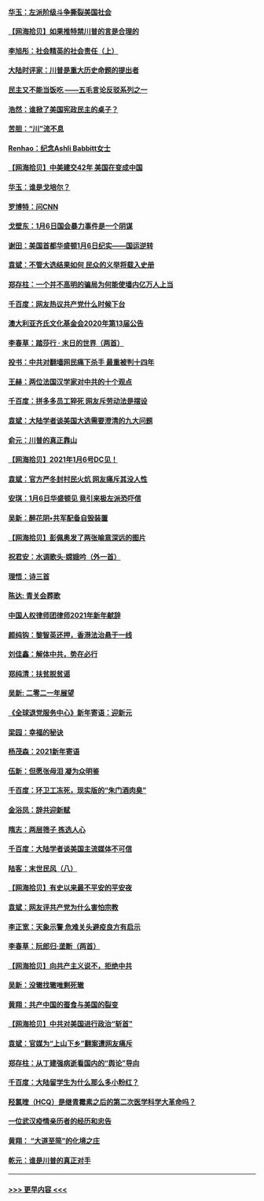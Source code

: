#### [华玉：左派阶级斗争撕裂美国社会](../pages/nsc993/n12681226.md?t=01121251) 
#### [【网海拾贝】如果推特禁川普的言是合理的](../pages/nsc993/n12681232.md?t=01121251) 
#### [李旭彤：社会精英的社会责任（上）](../pages/nsc993/n12680501.md?t=01121251) 
#### [大陆时评家：川普是重大历史命题的提出者](../pages/nsc993/n12679904.md?t=01121251) 
#### [民主又不能当饭吃 ——五毛言论反驳系列之一](../pages/nsc993/n12679877.md?t=01121251) 
#### [浩然：谁掀了美国宪政民主的桌子？](../pages/nsc993/n12679850.md?t=01121251) 
#### [苦胆：“川”流不息](../pages/nsc993/n12678388.md?t=01121251) 
#### [Renhao：纪念Ashli Babbitt女士](../pages/nsc993/n12678359.md?t=01121251) 
#### [【网海拾贝】中美建交42年 美国在变成中国](../pages/nsc993/n12678324.md?t=01121251) 
#### [华玉：谁是戈培尔？](../pages/nsc993/n12677515.md?t=01121251) 
#### [罗博特：问CNN](../pages/nsc993/n12677172.md?t=01121251) 
#### [戈壁东：1月6日国会暴力事件是一个阴谋](../pages/nsc993/n12674639.md?t=01121251) 
#### [谢田：美国首都华盛顿1月6日纪实——国运逆转](../pages/nsc993/n12673190.md?t=01121251) 
#### [袁斌：不管大选结果如何 民众的义举将载入史册](../pages/nsc993/n12672787.md?t=01121251) 
#### [郑存柱：一个并不高明的骗局为何能使墙内亿万人上当](../pages/nsc993/n12671449.md?t=01121251) 
#### [千百度：网友热议共产党什么时候下台](../pages/nsc993/n12670442.md?t=01121251) 
#### [澳大利亚齐氏文化基金会2020年第13届公告](../pages/nsc993/n12670273.md?t=01121251) 
#### [李春草：踏莎行 · 末日的世界（两首）](../pages/nsc993/n12670253.md?t=01121251) 
#### [投书：中共对翻墙网民痛下杀手 最重被判十四年](../pages/nsc993/n12670190.md?t=01121251) 
#### [王赫：两位法国汉学家对中共的十个观点](../pages/nsc993/n12669593.md?t=01121251) 
#### [千百度：拼多多员工猝死 网友斥劳动法是摆设](../pages/nsc993/n12668081.md?t=01121251) 
#### [袁斌：大陆学者谈美国大选需要澄清的九大问题](../pages/nsc993/n12668023.md?t=01121251) 
#### [俞元：川普的真正靠山](../pages/nsc993/n12668000.md?t=01121251) 
#### [【网海拾贝】2021年1月6号DC见！](../pages/nsc993/n12664957.md?t=01121251) 
#### [袁斌：官方严冬封村民火炕 网友痛斥其没人性](../pages/nsc993/n12664882.md?t=01121251) 
#### [安琪：1月6日华盛顿见 竟引来极左派恐吓信](../pages/nsc993/n12664831.md?t=01121251) 
#### [吴新：醉花阴•共军配备自毁装置](../pages/nsc993/n12664766.md?t=01121251) 
#### [【网海拾贝】彭佩奥发了两张喻意深远的图片](../pages/nsc993/n12663515.md?t=01121251) 
#### [祝君安：水调歌头·嫦娥吟（外一首）](../pages/nsc993/n12663345.md?t=01121251) 
#### [理悟：诗三首](../pages/nsc993/n12663334.md?t=01121251) 
#### [陈达: 青关会葬歌](../pages/nsc993/n12663305.md?t=01121251) 
#### [中国人权律师团律师2021年新年献辞](../pages/nsc993/n12661792.md?t=01121251) 
#### [颜纯钩：黎智英还押，香港法治悬于一线](../pages/nsc993/n12661371.md?t=01121251) 
#### [刘佳鑫：解体中共，势在必行](../pages/nsc993/n12661335.md?t=01121251) 
#### [郑纯清：扶贫脱贫谣](../pages/nsc993/n12658729.md?t=01121251) 
#### [吴新: 二零二一年展望](../pages/nsc993/n12658664.md?t=01121251) 
#### [《全球退党服务中心》新年寄语：迎新元](../pages/nsc993/n12658408.md?t=01121251) 
#### [梁园：幸福的秘诀](../pages/nsc993/n12658061.md?t=01121251) 
#### [杨茂森：2021新年寄语](../pages/nsc993/n12658128.md?t=01121251) 
#### [伍新：但愿张母泪 凝为众明鉴](../pages/nsc993/n12656861.md?t=01121251) 
#### [千百度：环卫工冻死，现实版的“朱门酒肉臭”](../pages/nsc993/n12655588.md?t=01121251) 
#### [金浴凤：辞共迎新赋](../pages/nsc993/n12653369.md?t=01121251) 
#### [隋志：两层筛子 拣选人心](../pages/nsc993/n12653341.md?t=01121251) 
#### [千百度：大陆学者谈美国主流媒体不可信](../pages/nsc993/n12651269.md?t=01121251) 
#### [陆客：末世民风（八）](../pages/nsc993/n12648233.md?t=01121251) 
#### [【网海拾贝】有史以来最不平安的平安夜](../pages/nsc993/n12647164.md?t=01121251) 
#### [袁斌：网友评共产党为什么害怕宗教](../pages/nsc993/n12647003.md?t=01121251) 
#### [李正宽：天象示警 危难关头避疫良方有启示](../pages/nsc993/n12646262.md?t=01121251) 
#### [李春草：阮郎归‧垄断（两首）](../pages/nsc993/n12646302.md?t=01121251) 
#### [【网海拾贝】向共产主义说不，拒绝中共](../pages/nsc993/n12645941.md?t=01121251) 
#### [吴新：没辙找辙唯剩死辙](../pages/nsc993/n12643919.md?t=01121251) 
#### [黄翔：共产中国的蚕食与美国的裂变](../pages/nsc993/n12643727.md?t=01121251) 
#### [【网海拾贝】中共对美国进行政治“斩首”](../pages/nsc993/n12642290.md?t=01121251) 
#### [袁斌：官媒为“上山下乡”翻案遭网友痛斥](../pages/nsc993/n12642071.md?t=01121251) 
#### [郑存柱：从丁建强病逝看国内的“舆论”导向](../pages/nsc993/n12640944.md?t=01121251) 
#### [千百度：大陆留学生为什么那么多小粉红？](../pages/nsc993/n12639306.md?t=01121251) 
#### [羟氯喹（HCQ）是继青霉素之后的第二次医学科学大革命吗？](../pages/nsc993/n12638564.md?t=01121251) 
#### [一位武汉疫情亲历者的经历和忠告](../pages/nsc993/n12639029.md?t=01121251) 
#### [黄翔： “大道至简”的化境之庄](../pages/nsc993/n12637541.md?t=01121251) 
#### [乾元：谁是川普的真正对手](../pages/nsc993/n12637090.md?t=01121251) 

----
#### [ >>> 更早内容 <<< ](../indexes/nsc993-earlier.md)

